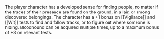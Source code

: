 The player character has a developed sense for finding people, no matter if the traces of their presence are found on the ground, in a lair, or among discovered belongings. The character has a +1 bonus on [[Vigilance]] and [[Wit]] tests to find and follow tracks, or to figure out where someone is hiding. Bloodhound can be acquired multiple times, up to a maximum bonus of +3 on relevant tests.